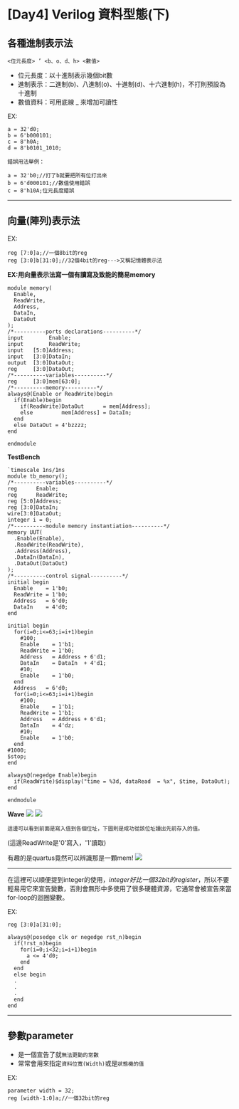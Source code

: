
# [Day4] Verilog 資料型態(下)
## 各種進制表示法
```
<位元長度> ’ <b、o、d、h> <數值>
```
- 位元長度：以十進制表示幾個bit數
- 進制表示：二進制(b)、八進制(o)、十進制(d)、十六進制(h)，不打則預設為十進制
- 數值資料：可用底線 _ 來增加可讀性

EX:
```
a = 32'd0;
b = 6'b000101;
c = 8'h0A;
d = 8'b0101_1010;
```
`錯誤用法舉例：`
```
a = 32'b0;//打了b就要把所有位打出來
b = 6'd000101;//數值使用錯誤
c = 8'h10A;位元長度錯誤
```

---

## 向量(陣列)表示法

EX:
```
reg [7:0]a;//一個8bit的reg
reg [3:0]b[31:0];//32個4bit的reg--->又稱記憶體表示法
```
**EX:用向量表示法寫一個有讀寫及致能的簡易memory**
```
module memory(
  Enable,
  ReadWrite,
  Address, 
  DataIn,
  DataOut
);
/*----------ports declarations----------*/
input        Enable;
input        ReadWrite;
input   [5:0]Address; 
input   [3:0]DataIn;
output  [3:0]DataOut;
reg     [3:0]DataOut;
/*----------variables----------*/
reg     [3:0]mem[63:0];
/*----------memory----------*/
always@(Enable or ReadWrite)begin
  if(Enable)begin
    if(ReadWrite)DataOut      = mem[Address];
    else         mem[Address] = DataIn;
  end
  else DataOut = 4'bzzzz;
end

endmodule
```
**TestBench**
```
`timescale 1ns/1ns
module tb_memory();
/*----------variables----------*/
reg      Enable;
reg      ReadWrite;
reg [5:0]Address; 
reg [3:0]DataIn;
wire[3:0]DataOut;
integer i = 0;
/*----------module memory instantiation----------*/
memory UUT(
  .Enable(Enable),
  .ReadWrite(ReadWrite),
  .Address(Address), 
  .DataIn(DataIn),
  .DataOut(DataOut)
);
/*----------control signal----------*/
initial begin
  Enable    = 1'b0;
  ReadWrite = 1'b0;
  Address   = 6'd0;
  DataIn    = 4'd0;
end

initial begin
  for(i=0;i<=63;i=i+1)begin
    #100;
    Enable    = 1'b1;
    ReadWrite = 1'b0;
    Address   = Address + 6'd1;
    DataIn    = DataIn  + 4'd1;
    #10;
    Enable    = 1'b0;
  end
  Address   = 6'd0;
  for(i=0;i<=63;i=i+1)begin
    #100;
    Enable    = 1'b1;
    ReadWrite = 1'b1;
    Address   = Address + 6'd1;
    DataIn    = 4'dz;
    #10;
    Enable    = 1'b0;
  end
#1000;
$stop;
end

always@(negedge Enable)begin
  if(ReadWrite)$display("time = %3d, dataRead  = %x", $time, DataOut);
end

endmodule
```

**Wave**
![](https://i.imgur.com/sgFNz36.png)
![](https://i.imgur.com/Hbn57P0.png)

`這邊可以看到前面是寫入值到各個位址，下圖則是成功從該位址讀出先前存入的值。`

(這邊ReadWrite是'0'寫入，'1'讀取)

有趣的是quartus竟然可以辨識那是一顆mem!
![](https://i.imgur.com/CSU5QJI.png)


---

在這裡可以順便提到integer的使用，*integer好比一個32bit的register*，所以不要輕易用它來宣告變數，否則會無形中多使用了很多硬體資源，它通常會被宣告來當for-loop的迴圈變數。

EX:
```
reg [3:0]a[31:0];

always@(posedge clk or negedge rst_n)begin
  if(!rst_n)begin
    for(i=0;i<32;i=i+1)begin
      a <= 4'd0;
    end
  end
  else begin
  .
  .
  .
  end
end
```

---

## 參數parameter
- 是一個宣告了就`無法更動的常數`
- 常常會用來指定`資料位寬(Width)`或是`狀態機的值`

EX:
```
parameter width = 32;
reg [width-1:0]a;//一個32bit的reg
```
